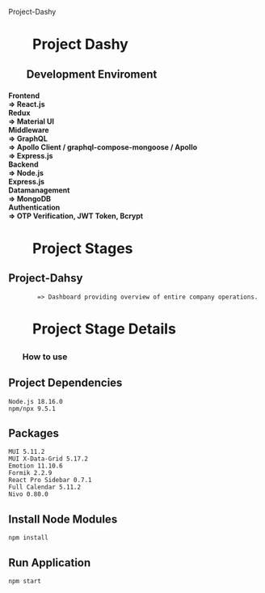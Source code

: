 Project-Dashy

<h1>
<ul><b>Project Dashy</b></ul>
</h1>

<h2>
<ul><b>Development Enviroment</b></ul>
</h2>

<h4>
    Frontend<br>
        => React.js<br>
           Redux<br>
        => Material UI<br>
    Middleware<br>
        => GraphQL<br>
        => Apollo Client / graphql-compose-mongoose / Apollo<br>
        => Express.js<br>
    Backend<br>
        => Node.js<br>
           Express.js<br>
    Datamanagement<br>
        => MongoDB<br>
    Authentication<br>
        => OTP Verification, JWT Token, Bcrypt
</h4>

<h1>
<ul><b>Project Stages</b></ul>
</h1>

## **Project-Dahsy**

            => Dashboard providing overview of entire company operations.

<h1>
<ul><b>Project Stage Details</b></ul>
</h1>

<h3>
<ul><b>How to use</b></ul>
</h3>

## **Project Dependencies**

    Node.js 18.16.0
    npm/npx 9.5.1

## Packages

    MUI 5.11.2
    MUI X-Data-Grid 5.17.2
    Emotion 11.10.6
    Formik 2.2.9
    React Pro Sidebar 0.7.1
    Full Calendar 5.11.2
    Nivo 0.80.0

## Install Node Modules

    npm install

## Run Application

    npm start
